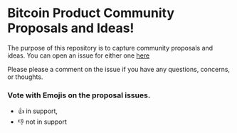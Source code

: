 # Bitcoin Product Community Proposals and Ideas! 
The purpose of this repository is to capture community proposals and ideas. You can open an issue for either one [here](https://github.com/Bitcoin-Product-Community/proposals/issues/new/choose)

Please please a comment on the issue if you have any questions, concerns, or thoughts. 

### Vote with Emojis on the proposal issues.
- 👍 in support,
- 👎 not in support
